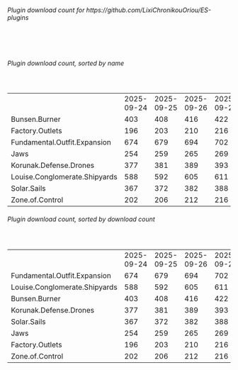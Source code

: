 <h6>Plugin download count for https://github.com/LixiChronikouOriou/ES-plugins</h6><br>
<br>
<h6>Plugin download count, sorted by name</h6><sub><sup><br>
<table>
	<tr>
		<td></td>
		<td>2025-09-24</td>
		<td>2025-09-25</td>
		<td>2025-09-26</td>
		<td>2025-09-27</td>
		<td>2025-09-28</td>
		<td>2025-09-29</td>
		<td>2025-09-30</td>
		<td>today +</td>
	</tr>
	<tr>
		<td>Bunsen.Burner</td>
		<td>403</td>
		<td>408</td>
		<td>416</td>
		<td>422</td>
		<td>430</td>
		<td>439</td>
		<td>441</td>
		<td>+ 2</td>
	</tr>
	<tr>
		<td>Factory.Outlets</td>
		<td>196</td>
		<td>203</td>
		<td>210</td>
		<td>216</td>
		<td>224</td>
		<td>233</td>
		<td>235</td>
		<td>+ 2</td>
	</tr>
	<tr>
		<td>Fundamental.Outfit.Expansion</td>
		<td>674</td>
		<td>679</td>
		<td>694</td>
		<td>702</td>
		<td>717</td>
		<td>728</td>
		<td>730</td>
		<td>+ 2</td>
	</tr>
	<tr>
		<td>Jaws</td>
		<td>254</td>
		<td>259</td>
		<td>265</td>
		<td>269</td>
		<td>279</td>
		<td>283</td>
		<td>285</td>
		<td>+ 2</td>
	</tr>
	<tr>
		<td>Korunak.Defense.Drones</td>
		<td>377</td>
		<td>381</td>
		<td>389</td>
		<td>393</td>
		<td>403</td>
		<td>412</td>
		<td>414</td>
		<td>+ 2</td>
	</tr>
	<tr>
		<td>Louise.Conglomerate.Shipyards</td>
		<td>588</td>
		<td>592</td>
		<td>605</td>
		<td>611</td>
		<td>623</td>
		<td>634</td>
		<td>636</td>
		<td>+ 2</td>
	</tr>
	<tr>
		<td>Solar.Sails</td>
		<td>367</td>
		<td>372</td>
		<td>382</td>
		<td>388</td>
		<td>398</td>
		<td>403</td>
		<td>405</td>
		<td>+ 2</td>
	</tr>
	<tr>
		<td>Zone.of.Control</td>
		<td>202</td>
		<td>206</td>
		<td>212</td>
		<td>216</td>
		<td>224</td>
		<td>230</td>
		<td>234</td>
		<td>+ 4</td>
	</tr>
</table>
</sub></sup>
<h6>Plugin download count, sorted by download count</h6><sub><sup><br>
<table>
	<tr>
		<td></td>
		<td>2025-09-24</td>
		<td>2025-09-25</td>
		<td>2025-09-26</td>
		<td>2025-09-27</td>
		<td>2025-09-28</td>
		<td>2025-09-29</td>
		<td>2025-09-30</td>
		<td>today +</td>
	</tr>
	<tr>
		<td>Fundamental.Outfit.Expansion</td>
		<td>674</td>
		<td>679</td>
		<td>694</td>
		<td>702</td>
		<td>717</td>
		<td>728</td>
		<td>730</td>
		<td>+ 2</td>
	</tr>
	<tr>
		<td>Louise.Conglomerate.Shipyards</td>
		<td>588</td>
		<td>592</td>
		<td>605</td>
		<td>611</td>
		<td>623</td>
		<td>634</td>
		<td>636</td>
		<td>+ 2</td>
	</tr>
	<tr>
		<td>Bunsen.Burner</td>
		<td>403</td>
		<td>408</td>
		<td>416</td>
		<td>422</td>
		<td>430</td>
		<td>439</td>
		<td>441</td>
		<td>+ 2</td>
	</tr>
	<tr>
		<td>Korunak.Defense.Drones</td>
		<td>377</td>
		<td>381</td>
		<td>389</td>
		<td>393</td>
		<td>403</td>
		<td>412</td>
		<td>414</td>
		<td>+ 2</td>
	</tr>
	<tr>
		<td>Solar.Sails</td>
		<td>367</td>
		<td>372</td>
		<td>382</td>
		<td>388</td>
		<td>398</td>
		<td>403</td>
		<td>405</td>
		<td>+ 2</td>
	</tr>
	<tr>
		<td>Jaws</td>
		<td>254</td>
		<td>259</td>
		<td>265</td>
		<td>269</td>
		<td>279</td>
		<td>283</td>
		<td>285</td>
		<td>+ 2</td>
	</tr>
	<tr>
		<td>Factory.Outlets</td>
		<td>196</td>
		<td>203</td>
		<td>210</td>
		<td>216</td>
		<td>224</td>
		<td>233</td>
		<td>235</td>
		<td>+ 2</td>
	</tr>
	<tr>
		<td>Zone.of.Control</td>
		<td>202</td>
		<td>206</td>
		<td>212</td>
		<td>216</td>
		<td>224</td>
		<td>230</td>
		<td>234</td>
		<td>+ 4</td>
	</tr>
</table>
</sub></sup>
